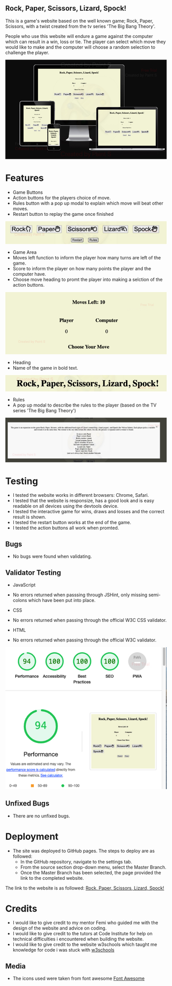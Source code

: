 ## Rock, Paper, Scissors, Lizard, Spock!

This is a game's website based on the well known game; Rock, Paper, Scissors, with a twist created from the tv series 'The Big Bang Theory'. 

People who use this website will endure a game against the computer which can result in a win, loss or tie. The player can select which move they would like to make and the computer will choose a random selection to challenge the player.

![Devives](assets/images/Screenshot%202024-06-04%20at%2011.22.08%20(2).jpg)

# Features

- Game Buttons
 - Action buttons for the players choice of move.
 - Rules button with a pop up modal to explain which move will beat other moves.
 - Restart button to replay the game once finished

![Features](assets/images/featuress.jpg)

- Game Area
 - Moves left function to inform the player how many turns are left of the game.
 - Score to inform the player on how many points the player and the computer have.
 - Choose move heading to promt the player into making a selction of the action buttons.

![GameArea](assets/images/game%20area.jpg)

- Heading
 - Name of the game in bold text.

![Heading](assets/images/heading.jpg)

- Rules
 - A pop up modal to describe the rules to the player (based on the TV series 'The Big Bang Theory')

![Rules](assets/images/rules.jpg)

# Testing 

- I tested the website works in different browsers: Chrome, Safari.
- I tested that the website is responsize, has a good look and is easy readable on all devices using the devtools device.
- I tested the interactive game for wins, draws and losses and the correct result is shown.
- I tested the restart button works at the end of the game.
- I tested the action buttons all work when promted.

## Bugs 

- No bugs were found when validating.

## Validator Testing 

- JavaScript
 - No errors returned when passsing through JSHint, only missing semi-colons which have been put into place.

 - CSS
  - No errors returned when passing through the official W3C CSS validator.

- HTML
 - No errors returned when passing through the official W3C validator.

![Lighthouse](assets/images/lighthouse.jpg)

## Unfixed Bugs 

- There are no unfixed bugs.

# Deployment

  - The site was deployed to GitHub pages. The steps to deploy are as followed:
    - In the GitHub repository, navigate to the settings tab.
    - From the source section drop-down menu, select the Master Branch.
    - Once the Master Branch has been selected, the page provided the link to the completed website.
  
  The link to the website is as followed: [Rock, Paper, Scissors, Lizard, Spock!](https://tobycoleman3.github.io/rock-paper-scissors/)

  # Credits

  - I would like to give credit to my mentor Femi who guided me with the design of the website and advice on coding.
  - I would like to give credit to the tutors at Code Institute for help on technical difficulties i encountered when building the website.
  - I would like to give credit to the website w3schools which taught me knowledge for code i was stuck with [w3schools](https://www.w3schools.com/)

  ## Media

  - The icons used were taken from font awesome [Font Awesome](https://fontawesome.com/)